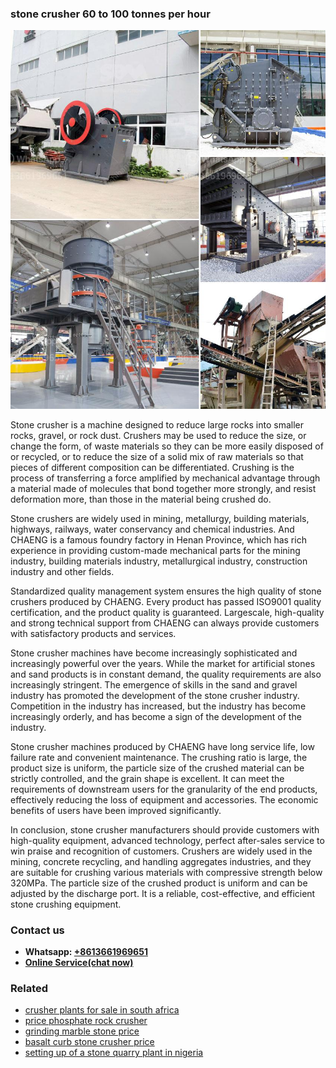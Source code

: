 <h3>stone crusher 60 to 100 tonnes per hour</h3><img src='1702950520.jpg' alt=''><p>Stone crusher is a machine designed to reduce large rocks into smaller rocks, gravel, or rock dust. Crushers may be used to reduce the size, or change the form, of waste materials so they can be more easily disposed of or recycled, or to reduce the size of a solid mix of raw materials so that pieces of different composition can be differentiated. Crushing is the process of transferring a force amplified by mechanical advantage through a material made of molecules that bond together more strongly, and resist deformation more, than those in the material being crushed do.</p><p>Stone crushers are widely used in mining, metallurgy, building materials, highways, railways, water conservancy and chemical industries. And CHAENG is a famous foundry factory in Henan Province, which has rich experience in providing custom-made mechanical parts for the mining industry, building materials industry, metallurgical industry, construction industry and other fields.</p><p>Standardized quality management system ensures the high quality of stone crushers produced by CHAENG. Every product has passed ISO9001 quality certification, and the product quality is guaranteed. Largescale, high-quality and strong technical support from CHAENG can always provide customers with satisfactory products and services.</p><p>Stone crusher machines have become increasingly sophisticated and increasingly powerful over the years. While the market for artificial stones and sand products is in constant demand, the quality requirements are also increasingly stringent. The emergence of skills in the sand and gravel industry has promoted the development of the stone crusher industry. Competition in the industry has increased, but the industry has become increasingly orderly, and has become a sign of the development of the industry.</p><p>Stone crusher machines produced by CHAENG have long service life, low failure rate and convenient maintenance. The crushing ratio is large, the product size is uniform, the particle size of the crushed material can be strictly controlled, and the grain shape is excellent. It can meet the requirements of downstream users for the granularity of the end products, effectively reducing the loss of equipment and accessories. The economic benefits of users have been improved significantly.</p><p>In conclusion, stone crusher manufacturers should provide customers with high-quality equipment, advanced technology, perfect after-sales service to win praise and recognition of customers. Crushers are widely used in the mining, concrete recycling, and handling aggregates industries, and they are suitable for crushing various materials with compressive strength below 320MPa. The particle size of the crushed product is uniform and can be adjusted by the discharge port. It is a reliable, cost-effective, and efficient stone crushing equipment.</p><h3>Contact us</h3><ul><li><strong>Whatsapp:&nbsp;<a href="https://wa.me/8613661969651">+8613661969651</a></strong></li><li><a href="https://swt.shibang-china.com/?git&amp;zhl&amp;stone crusher 60 to 100 tonnes per hour"><strong>Online Service(chat now)</strong></a></li></ul><h3>Related</h3><ul><li><a href='crusher plants for sale in south africa.md'>crusher plants for sale in south africa</a></li><li><a href='price phosphate rock crusher.md'>price phosphate rock crusher</a></li><li><a href='grinding marble stone price.md'>grinding marble stone price</a></li><li><a href='basalt curb stone crusher price.md'>basalt curb stone crusher price</a></li><li><a href='setting up of a stone quarry plant in nigeria.md'>setting up of a stone quarry plant in nigeria</a></li></ul>
